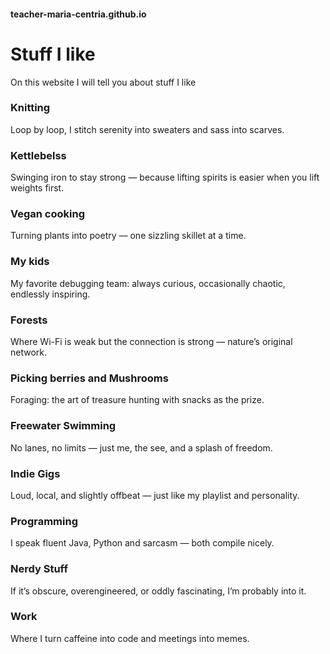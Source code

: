 #### teacher-maria-centria.github.io

# Stuff I like 

On this website I will tell you about stuff I like 

### Knitting

Loop by loop, I stitch serenity into sweaters and sass into scarves.

### Kettlebelss 

Swinging iron to stay strong — because lifting spirits is easier when you lift weights first.

### Vegan cooking 

Turning plants into poetry — one sizzling skillet at a time.

### My kids 

My favorite debugging team: always curious, occasionally chaotic, endlessly inspiring.

### Forests 

Where Wi-Fi is weak but the connection is strong — nature’s original network.

### Picking berries and Mushrooms

Foraging: the art of treasure hunting with snacks as the prize. 

### Freewater Swimming 

No lanes, no limits — just me, the see, and a splash of freedom.

### Indie Gigs 

Loud, local, and slightly offbeat — just like my playlist and personality.

### Programming 

I speak fluent Java, Python and sarcasm — both compile nicely.

### Nerdy Stuff 

If it’s obscure, overengineered, or oddly fascinating, I’m probably into it.

### Work 

Where I turn caffeine into code and meetings into memes. 
